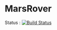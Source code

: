 MarsRover
=========

Status : [![Build Status](https://travis-ci.org/JavaDojo/MarsRover.png?branch=master)](https://travis-ci.org/JavaDojo/MarsRover)

